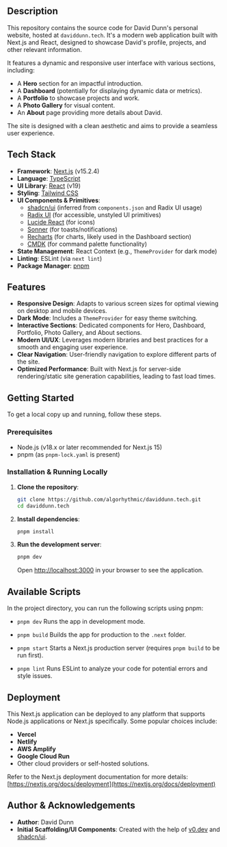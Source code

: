 ## Description

This repository contains the source code for David Dunn's personal website, hosted at `daviddunn.tech`. It's a modern web application built with Next.js and React, designed to showcase David's profile, projects, and other relevant information.

It features a dynamic and responsive user interface with various sections, including:
- A **Hero** section for an impactful introduction.
- A **Dashboard** (potentially for displaying dynamic data or metrics).
- A **Portfolio** to showcase projects and work.
- A **Photo Gallery** for visual content.
- An **About** page providing more details about David.

The site is designed with a clean aesthetic and aims to provide a seamless user experience.

## Tech Stack

- **Framework**: [Next.js](https://nextjs.org/) (v15.2.4)
- **Language**: [TypeScript](https://www.typescriptlang.org/)
- **UI Library**: [React](https://reactjs.org/) (v19)
- **Styling**: [Tailwind CSS](https://tailwindcss.com/)
- **UI Components & Primitives**:
  - [shadcn/ui](https://ui.shadcn.com/) (inferred from `components.json` and Radix UI usage)
  - [Radix UI](https://www.radix-ui.com/) (for accessible, unstyled UI primitives)
  - [Lucide React](https://lucide.dev/) (for icons)
  - [Sonner](https://sonner.emilkowal.ski/) (for toasts/notifications)
  - [Recharts](https://recharts.org/) (for charts, likely used in the Dashboard section)
  - [CMDK](https://cmdk.paco.me/) (for command palette functionality)
- **State Management**: React Context (e.g., `ThemeProvider` for dark mode)
- **Linting**: ESLint (via `next lint`)
- **Package Manager**: [pnpm](https://pnpm.io/)

## Features

- **Responsive Design**: Adapts to various screen sizes for optimal viewing on desktop and mobile devices.
- **Dark Mode**: Includes a `ThemeProvider` for easy theme switching.
- **Interactive Sections**: Dedicated components for Hero, Dashboard, Portfolio, Photo Gallery, and About sections.
- **Modern UI/UX**: Leverages modern libraries and best practices for a smooth and engaging user experience.
- **Clear Navigation**: User-friendly navigation to explore different parts of the site.
- **Optimized Performance**: Built with Next.js for server-side rendering/static site generation capabilities, leading to fast load times.

## Getting Started

To get a local copy up and running, follow these steps.

### Prerequisites

- Node.js (v18.x or later recommended for Next.js 15)
- pnpm (as `pnpm-lock.yaml` is present)

### Installation & Running Locally

1.  **Clone the repository**:
    ```bash
    git clone https://github.com/algorhythmic/daviddunn.tech.git
    cd daviddunn.tech
    ```

2.  **Install dependencies**:
    ```bash
    pnpm install
    ```

3.  **Run the development server**:
    ```bash
    pnpm dev
    ```

    Open [http://localhost:3000](http://localhost:3000) in your browser to see the application.

## Available Scripts

In the project directory, you can run the following scripts using pnpm:

-   `pnpm dev`
    Runs the app in development mode.

-   `pnpm build`
    Builds the app for production to the `.next` folder.

-   `pnpm start`
    Starts a Next.js production server (requires `pnpm build` to be run first).

-   `pnpm lint`
    Runs ESLint to analyze your code for potential errors and style issues.

## Deployment

This Next.js application can be deployed to any platform that supports Node.js applications or Next.js specifically. Some popular choices include:

-   **Vercel**
-   **Netlify**
-   **AWS Amplify**
-   **Google Cloud Run**
-   Other cloud providers or self-hosted solutions.

Refer to the Next.js deployment documentation for more details: [https://nextjs.org/docs/deployment](https://nextjs.org/docs/deployment)

## Author & Acknowledgements

-   **Author**: David Dunn
-   **Initial Scaffolding/UI Components**: Created with the help of [v0.dev](https://v0.dev) and [shadcn/ui](https://ui.shadcn.com/).